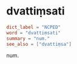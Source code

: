 # dvattiṃsati

``` toml
dict_label = "NCPED"
word = "dvattiṃsati"
summary = "num."
see_also = ["dvattiṃsa"]
```

num.


